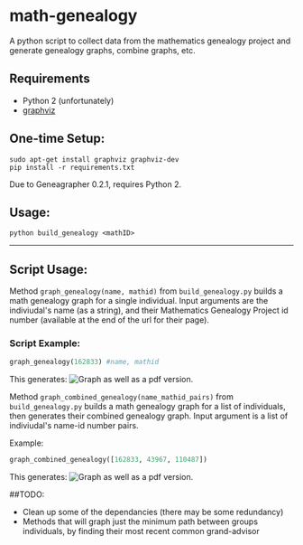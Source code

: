 math-genealogy
=====================
A python script to collect data from the mathematics genealogy project and
generate genealogy graphs, combine graphs, etc.

## Requirements
- Python 2 (unfortunately)
- [graphviz](https://graphviz.gitlab.io/)

## One-time Setup:
    
    sudo apt-get install graphviz graphviz-dev
    pip install -r requirements.txt
    
Due to Geneagrapher 0.2.1, requires Python 2.

## Usage:

    python build_genealogy <mathID>

--------------------------------------------------------------
## Script Usage:
Method `graph_genealogy(name, mathid)` from `build_genealogy.py` builds a math genealogy graph for a single individual.
Input arguments are the indiviudal's name (as a string), and their Mathematics Genealogy Project id number (available at
the end of the url for their page).

### Script Example:
```python
graph_genealogy(162833) #name, mathid
```
This generates:
![Graph](http://i.imgur.com/G9UtDYv.jpg)
as well as a pdf version.

Method `graph_combined_genealogy(name_mathid_pairs)` from `build_genealogy.py` builds a math genealogy graph for a list
of individuals, then generates their combined genealogy graph.
Input argument is a list of indiviudal's name-id number pairs.

Example:
```python
graph_combined_genealogy([162833, 43967, 110487])
```
This generates:
![Graph](http://i.imgur.com/zelQDx9.jpg)
as well as a pdf version.

##TODO:
- Clean up some of the dependancies (there may be some redundancy)
- Methods that will graph just the minimum path between groups individuals, by finding their most recent common grand-advisor
